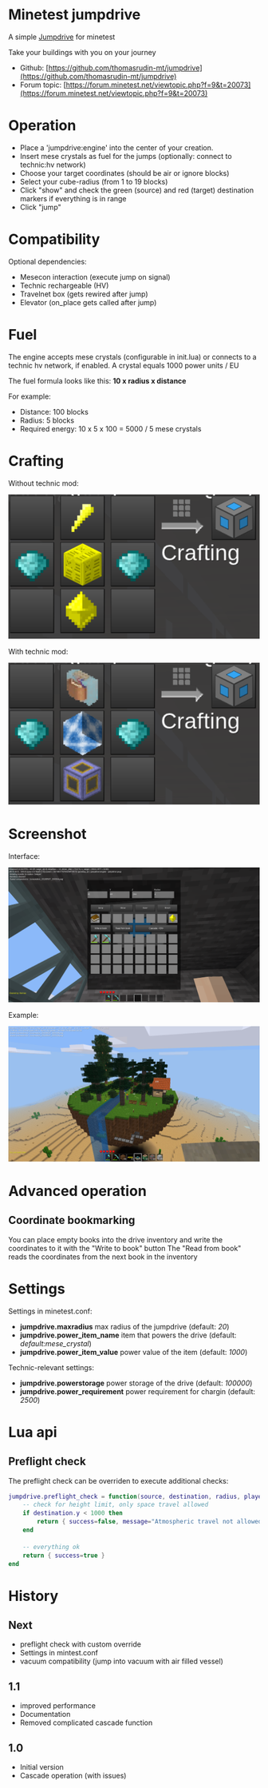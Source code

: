 Minetest jumpdrive
======

A simple [Jumpdrive](https://en.wikipedia.org/wiki/Jump_drive) for minetest

Take your buildings with you on your journey

* Github: [https://github.com/thomasrudin-mt/jumpdrive](https://github.com/thomasrudin-mt/jumpdrive)
* Forum topic: [https://forum.minetest.net/viewtopic.php?f=9&t=20073](https://forum.minetest.net/viewtopic.php?f=9&t=20073)

# Operation

* Place a 'jumpdrive:engine' into the center of your creation.
* Insert mese crystals as fuel for the jumps (optionally: connect to technic:hv network)
* Choose your target coordinates (should be air or ignore blocks)
* Select your cube-radius (from 1 to 19 blocks)
* Click "show" and check the green (source) and red (target) destination markers if everything is in range
* Click "jump"

# Compatibility

Optional dependencies:
* Mesecon interaction (execute jump on signal)
* Technic rechargeable (HV)
* Travelnet box (gets rewired after jump)
* Elevator (on_place gets called after jump)

# Fuel

The engine accepts mese crystals (configurable in init.lua) or connects to a technic hv network, if enabled.
A crystal equals 1000 power units / EU

The fuel formula looks like this: **10 x radius x distance**

For example:
* Distance: 100 blocks
* Radius: 5 blocks
* Required energy: 10 x 5 x 100 = 5000 / 5 mese crystals

# Crafting

Without technic mod:

![](screenshots/recipe.png?raw=true)

With technic mod:

![](screenshots/recipe_technic.png?raw=true)


# Screenshot

Interface:

![](screenshots/screenshot_20180507_200309.png?raw=true)

Example:

![](screenshots/screenshot_20180507_200203.png?raw=true)

# Advanced operation

## Coordinate bookmarking

You can place empty books into the drive inventory and write the coordinates to it with the "Write to book" button
The "Read from book" reads the coordinates from the next book in the inventory

# Settings

Settings in minetest.conf:

* **jumpdrive.maxradius** max radius of the jumpdrive (default: *20*)
* **jumpdrive.power_item_name** item that powers the drive (default: *default:mese_crystal*)
* **jumpdrive.power_item_value** power value of the item (default: *1000*)

Technic-relevant settings:

* **jumpdrive.powerstorage** power storage of the drive (default: *100000*)
* **jumpdrive.power_requirement** power requirement for chargin (default: *2500*)

# Lua api

## Preflight check

The preflight check can be overriden to execute additional checks:

```lua
jumpdrive.preflight_check = function(source, destination, radius, player)
	-- check for height limit, only space travel allowed
	if destination.y < 1000 then
		return { success=false, message="Atmospheric travel not allowed!" }
	end

	-- everything ok
	return { success=true }
end
```

# History

## Next

* preflight check with custom override
* Settings in mintest.conf
* vacuum compatibility (jump into vacuum with air filled vessel)

## 1.1

* improved performance
* Documentation
* Removed complicated cascade function

## 1.0

* Initial version
* Cascade operation (with issues)





